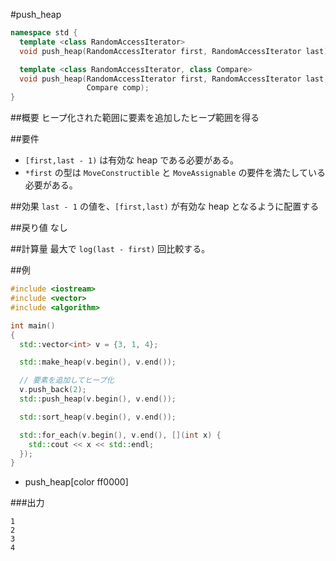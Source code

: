 #push_heap
```cpp
namespace std {
  template <class RandomAccessIterator>
  void push_heap(RandomAccessIterator first, RandomAccessIterator last);

  template <class RandomAccessIterator, class Compare>
  void push_heap(RandomAccessIterator first, RandomAccessIterator last,
                 Compare comp);
}
```

##概要
ヒープ化された範囲に要素を追加したヒープ範囲を得る


##要件
- `[first,last - 1)` は有効な heap である必要がある。
- `*first` の型は `MoveConstructible` と `MoveAssignable` の要件を満たしている必要がある。


##効果
`last - 1` の値を、`[first,last)` が有効な heap となるように配置する


##戻り値
なし


##計算量
最大で `log(last - first)` 回比較する。


##例
```cpp
#include <iostream>
#include <vector>
#include <algorithm>

int main()
{
  std::vector<int> v = {3, 1, 4};

  std::make_heap(v.begin(), v.end());

  // 要素を追加してヒープ化
  v.push_back(2);
  std::push_heap(v.begin(), v.end());

  std::sort_heap(v.begin(), v.end());

  std::for_each(v.begin(), v.end(), [](int x) {
    std::cout << x << std::endl;
  });
}
```
* push_heap[color ff0000]

###出力
```
1
2
3
4
```



